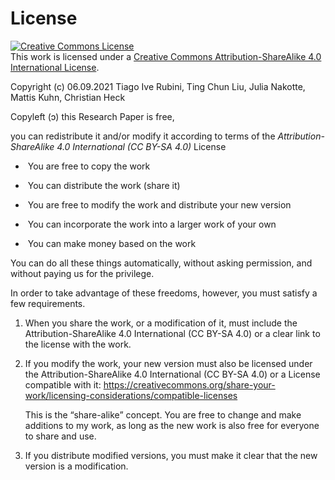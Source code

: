 # License



<a rel="license" href="http://creativecommons.org/licenses/by-sa/4.0/"><img alt="Creative Commons License" style="border-width:0" src="https://i.creativecommons.org/l/by-sa/4.0/88x31.png" /></a><br />This work is licensed under a <a rel="license" href="http://creativecommons.org/licenses/by-sa/4.0/">Creative Commons Attribution-ShareAlike 4.0 International License</a>.

Copyright (c) 06.09.2021 Tiago Ive Rubini, Ting Chun Liu, Julia Nakotte, Mattis Kuhn, Christian Heck

Copyleft (ɔ) this Research Paper is free,

you can redistribute it and/or modify it according to terms of the *Attribution-ShareAlike 4.0 International (CC BY-SA 4.0)* License

- ​	You are free to copy the work

- ​	You can distribute the work (share it)

- ​	You are free to modify the work and distribute your new version

- ​	You can incorporate the work into a larger work of your own

- ​	You can make money based on the work

You can do all these things automatically, without asking permission, and without paying us for the privilege.
  ​    

In order to take advantage of these freedoms, however, you must satisfy a few requirements.

1. When you share the work, or a modification of it, must include the Attribution-ShareAlike 4.0 International (CC BY-SA 4.0) or a clear link to the license with the work.

2. If you modify the work, your new version must also be licensed under the Attribution-ShareAlike 4.0 International (CC BY-SA 4.0) or a License compatible with it: https://creativecommons.org/share-your-work/licensing-considerations/compatible-licenses

   This is the “share-alike” concept.
    You are free to change and make additions to my work, as long as the new work is also free for everyone to share and use.

3. If you distribute modified versions, you must make it clear that the new version is a modification.